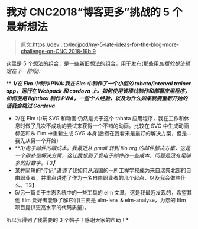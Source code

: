 # 我对 CNC2018“博客更多”挑战的 5 个最新想法

> 原文:[https://dev . to/leojpod/my-5-late-ideas-for-the-blog-more-challenge-on-CNC 2018-19b 9](https://dev.to/leojpod/my-5-late-ideas-for-the-blog-more-challenge-on-cnc2018-19b9)

这里是 5 个想法的组合，是一些新旧想法的组合，用于发布(那些用*加粗的想法锁定在下一阶段):*

 **   ***1/在 Elm 中制作 PWA:我在 Elm 中制作了一个小型的 tabata/interval trainer app，运行在 Webpack 和 cordova 上。如何使用该堆栈制作和部署应用程序，如何使用 lightbox 制作 PWA，一些个人经验，以及为什么如果我要重新开始的话我会跳过 Cordova***
*   2/在 Elm 中玩 SVG 和动画:仍然是关于这个 tabata 应用程序，我在工作和休息时做了几次不成功的尝试来获得一个不错的动画。比较在 SVG 中生成动画标签和从 Elm 中重新生成 SVG 本身(后者在我看来是最好的解决方案，但是...我先从另一个开始)
*   ***3/电子邮件的碳成本。我最近从 gmail 转到 lilo.org 的邮件解决方案，这是一个碳补偿解决方案，这让我想到了发电子邮件的一些成本，问题是没有足够多的好数字。*T3】**
*   某种简短的“传记”,讲述了我如何从法国的一所工程学校成为来自瑞典北部的自由职业者，并重点讲述了作为一名自由职业者的几个起点，以及我会做些什么。T3】
*   5/另一篇关于生态系统中的一些工具的 elm 文章，这是我最近发现的，希望其他 Elm 爱好者能够了解它们(主要是 elm-lens & elm-analyse，为您的 Elm 项目提供更高水平的代码质量)。

所以我得到了我需要的 3 个帖子！感谢大家的帮助！*